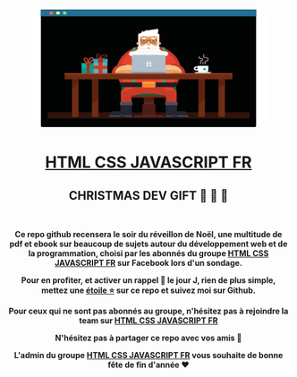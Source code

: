 <h1 align="center">
<a href="https://www.facebook.com/groups/244265049677953"><img width="420" src="media/santa_dev.png" alt="Chalk"></a>
</h1>

<h1 align="center"><a href="https://www.facebook.com/groups/244265049677953">HTML CSS JAVASCRIPT FR</a></h1>

<h2 align="center">CHRISTMAS DEV GIFT 🎅 🎄 🎁</h2>

<br>

<p align="center"><strong>Ce repo github recensera le soir du réveillon de Noël, une multitude de pdf et ebook sur beaucoup de sujets autour du développement web et de la programmation, choisi par les abonnés du groupe <a href="https://www.facebook.com/groups/244265049677953">HTML CSS JAVASCRIPT FR</a> sur Facebook lors d'un sondage.</strong></p>

<p align="center"><strong>Pour en profiter, et activer un rappel 🔔 le jour J, rien de plus simple, mettez une <a href="https://github.com/mrwaks/christmas-dev-gift/subscription">étoile ⭐</a> sur ce repo et suivez moi sur Github.</strong></p>

<p align="center"><strong>Pour ceux qui ne sont pas abonnés au groupe, n'hésitez pas à rejoindre la team sur <a href="https://www.facebook.com/groups/244265049677953">HTML CSS JAVASCRIPT FR</a></strong></p>

<p align="center"><strong>N'hésitez pas à partager ce repo avec vos amis 🤝</strong></p>

<p align="center"><strong>L'admin du groupe <a href="https://www.facebook.com/groups/244265049677953">HTML CSS JAVASCRIPT FR</a> vous souhaite de bonne fête de fin d'année ❤️</strong></p>